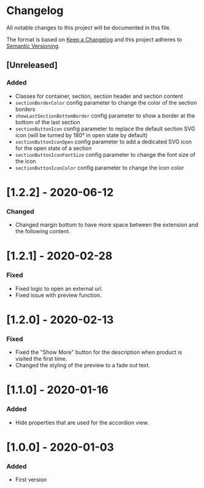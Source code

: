 # Changelog

All notable changes to this project will be documented in this file.

The format is based on [Keep a Changelog](http://keepachangelog.com/) and this project adheres to [Semantic Versioning](http://semver.org/).

## [Unreleased]

### Added
- Classes for container, section, section header and section content
- `sectionBorderColor` config parameter to change the color of the section borders
- `showLastSectionBottomBorder` config parameter to show a border at the bottom of the last section
- `sectionButtonIcon` config parameter to replace the default section SVG icon (will be turned by 180° in open state by default)
- `sectionButtonIconOpen` config parameter to add a dedicated SVG icon for the open state of a section
- `sectionButtonIconFontSize` config parameter to change the font size of the icon
- `sectionButtonIconColor` config parameter to change the icon color

# [1.2.2] - 2020-06-12
### Changed
- Changed margin bottom to have more space between the extension and the following content.

# [1.2.1] - 2020-02-28
### Fixed
- Fixed logic to open an external url.
- Fixed issue with preview function.

# [1.2.0] - 2020-02-13
### Fixed
- Fixed the "Show More" button for the description when product is visited the first time.
- Changed the styling of the preview to a fade out text.

# [1.1.0] - 2020-01-16
### Added
- Hide properties that are used for the accordion view.

# [1.0.0] - 2020-01-03
### Added
- First version
